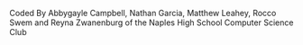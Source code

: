 Coded By Abbygayle Campbell, Nathan Garcia, Matthew Leahey, Rocco Swem and Reyna Zwanenburg of the Naples High School Computer Science Club 
